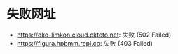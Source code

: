 # 失败网址
- https://oko-limkon.cloud.okteto.net: 失败 (502
Failed)
- https://figura.hpbmm.repl.co: 失败 (403
Failed)
